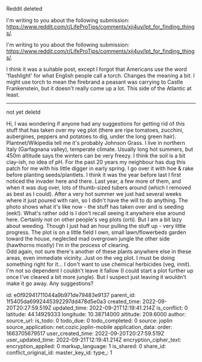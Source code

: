 Reddit deleted

I'm writing to you about the following submission: https://www.reddit.com/r/LifeProTips/comments/xji4uy/lpt_for_finding_things/. 


I'm writing to you about the following submission: https://www.reddit.com/r/LifeProTips/comments/xji4uy/lpt_for_finding_things/. 


I think it was a suitable post, except I forgot that Americans use the word 'flashlight' for what English people call a torch. Changes the meaning a bit. I might use torch to mean the firebrand a peasant was carrying to Castle Frankenstein, but it doesn't really come up a lot. This side of the Atlantic at least.


----
not yet deletd

Hi,
I was wondering if anyone had any suggestions for getting rid of this stuff that has taken over my veg plot (there are ripe tomatoes, zucchini, aubergines, peppers and potatoes to dig, under the long green hair).
Plantnet/Wikipedia tell me it's probably Johnson Grass.
I live in northern Italy (Garfagnana valley), temperate climate. Usually long hot summers, but 450m altitude says the winters can be very freezy. I think the soil is a bit clay-ish, no idea of pH.
For the past 20 years my neighbour has dug this patch for me with his little digger in early spring. I go over it with hoe & rake before planting seeds/plantlets. I think it was the year before last I first noticed the invader here and there. Last year, a few more of them, and when it was dug over, lots of thumb-sized tubers around (which I removed as best as I could).
After a very hot summer we just had several weeks where it just poured with rain, so I didn't have the will to do anything.  The photo shows what it's like now - the stuff has taken over and is seeding (eek!).
What's rather odd is I don't recall seeing it anywhere else around here. Certainly not on other people's veg plots (orti). But I am a bit lazy about weeding.
Though I just had an hour pulling the stuff up - very little progress.
The plot is on a little field I own, small lawn/flowerbeds garden toward the house, neglected mad overgrown jungle the other side (hawthorns mostly) I'm in the process of clearing.  
Odd again, not sure there's another of these plants anywhere else in these areas, even immediate vicinity. Just on the veg plot. I must be doing something right for it...
I don't want to use chemical herbicides (veg, innit). I'm not so dependent I couldn't leave it fallow (I could start a plot further up once I've cleared a bit more jungle). But I suspect just leaving it wouldn't make it go away.
Any suggestions? 











id: e0f92941711044a9b971de79483e9137
parent_id: 1f5405da6992445392297dd478d5e0a3
created_time: 2022-09-20T20:27:59.519Z
updated_time: 2022-09-21T12:19:41.214Z
is_conflict: 0
latitude: 44.14929333
longitude: 10.38714000
altitude: 209.6000
author: 
source_url: 
is_todo: 0
todo_due: 0
todo_completed: 0
source: joplin
source_application: net.cozic.joplin-mobile
application_data: 
order: 1663705679517
user_created_time: 2022-09-20T20:27:59.519Z
user_updated_time: 2022-09-21T12:19:41.214Z
encryption_cipher_text: 
encryption_applied: 0
markup_language: 1
is_shared: 0
share_id: 
conflict_original_id: 
master_key_id: 
type_: 1